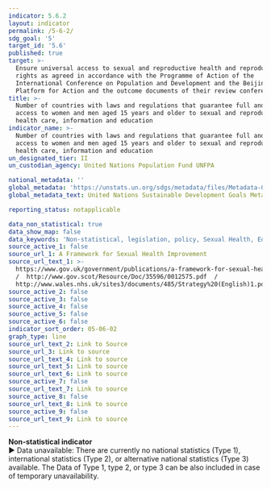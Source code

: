 ```yaml
---
indicator: 5.6.2
layout: indicator
permalink: /5-6-2/
sdg_goal: '5'
target_id: '5.6'
published: true
target: >-
  Ensure universal access to sexual and reproductive health and reproductive
  rights as agreed in accordance with the Programme of Action of the
  International Conference on Population and Development and the Beijing
  Platform for Action and the outcome documents of their review conferences
title: >-
  Number of countries with laws and regulations that guarantee full and equal
  access to women and men aged 15 years and older to sexual and reproductive
  health care, information and education
indicator_name: >-
  Number of countries with laws and regulations that guarantee full and equal
  access to women and men aged 15 years and older to sexual and reproductive
  health care, information and education
un_designated_tier: II
un_custodian_agency: United Nations Population Fund UNFPA

national_metadata: ''
global_metadata: 'https://unstats.un.org/sdgs/metadata/files/Metadata-05-06-02.pdf'
global_metadata_text: United Nations Sustainable Development Goals Metadata (PDF 4.0 MB)

reporting_status: notapplicable

data_non_statistical: true
data_show_map: false
data_keywords: 'Non-statistical, legislation, policy, Sexual Health, Education'
source_active_1: false
source_url_1: A Framework for Sexual Health Improvement
source_url_text_1: >-
  https://www.gov.uk/government/publications/a-framework-for-sexual-health-improvement-in-england 
  /  http://www.gov.scot/Resource/Doc/35596/0012575.pdf  / 
  http://www.wales.nhs.uk/sites3/documents/485/Strategy%20(English)1.pdf
source_active_2: false
source_active_3: false
source_active_4: false
source_active_5: false
source_active_6: false
indicator_sort_order: 05-06-02
graph_type: line
source_url_text_2: Link to Source
source_url_3: Link to source
source_url_text_4: Link to source
source_url_text_5: Link to source
source_url_text_6: Link to source
source_active_7: false
source_url_text_7: Link to source
source_active_8: false
source_url_text_8: Link to source
source_active_9: false
source_url_text_9: Link to source
---
```

**Non-statistical indicator**
<br>
▶ Data unavailable: There are currently no national statistics (Type 1), international statistics (Type 2), or alternative national statistics (Type 3) available. The Data of Type 1, type 2, or type 3 can be also included in case of temporary unavailability.
